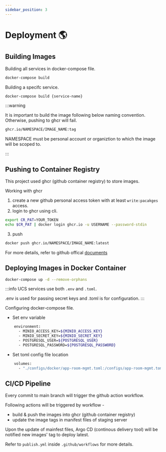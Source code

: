 ```yaml
---
sidebar_position: 3
---
```


# Deployment 🌎

## Building Images

Building all services in docker-compose file.
```bash
docker-compose build
```

Building a specifc service.
```bash
docker-compose build {service-name}
```

:::warning

It is important to build the image following below naming convention.
Otherwise, pushing to ghcr will fail.

```bash
ghcr.io/NAMESPACE/IMAGE_NAME:tag
```

NAMESPACE must be personal account or organiztion to which the image will be scoped to.

:::

## Pushing to Container Registry

This project used ghcr (github container registry) to store images.

Working with ghcr
1. create a new github personal access token with at least ```write:pacakges``` access.
2. login to ghcr using cli.
```bash
export CR_PAT=YOUR_TOKEN
echo $CR_PAT | docker login ghcr.io -u USERNAME --password-stdin
```
3. push
```bash
docker push ghcr.io/NAMESPACE/IMAGE_NAME:latest
```

For more details, refer to github offical [documents](https://docs.github.com/en/packages/working-with-a-github-packages-registry/working-with-the-container-registry)

## Deploying Images in Docker Container

```bash
docker-compose up -d --remove-orphans
```

:::info
UCS services use both ```.env``` and ```.toml```.

.env is used for passing secret keys and .toml is for configuration.
:::

Configuring docker-compose file.
- Set env variable
```bash
    environment:
      - MINIO_ACCESS_KEY=${MINIO_ACCESS_KEY}
      - MINIO_SECRET_KEY=${MINIO_SECRET_KEY}
      - POSTGRESQL_USER=${POSTGRESQL_USER}
      - POSTGRESQL_PASSWORD=${POSTGRESQL_PASSWORD}
```
- Set toml config file location
```bash
    volumes:
      - "./configs/docker/app-room-mgmt.toml:/configs/app-room-mgmt.toml"
```

## CI/CD Pipeline

Every commit to main branch will trigger the github action workflow.

Following actions will be triggered by workflow -
- build & push the images into ghcr (github container registry)
- update the image tags in manifest files of staging server

Upon the update of mainfest files, Argo CD (continous delivery tool) will be notified new images' tag to deploy latest. 

Refer to ```publish.yml``` inside ```.github/workflows``` for more details.
